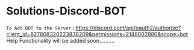 # Solutions-Discord-BOT
`To Add BOT to the Server` : https://discord.com/api/oauth2/authorize?client_id=827808320223838209&permissions=2148002880&scope=bot
Help Functionality will be added soon..........

